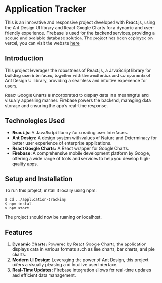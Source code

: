 # Application Tracker

This is an innovative and responsive project developed with React.js, using the Ant Design UI library and React Google Charts for a dynamic and user-friendly experience. Firebase is used for the backend services, providing a secure and scalable database solution.
The project has been deployed on vercel, you can visit the website [here](https://application-tracking.vercel.app/)

## Introduction

This project leverages the robustness of React.js, a JavaScript library for building user interfaces, together with the aesthetics and components of Ant Design UI library, providing a seamless and intuitive experience for users.

React Google Charts is incorporated to display data in a meaningful and visually appealing manner. Firebase powers the backend, managing data storage and ensuring the app's real-time response.

## Technologies Used

- **React.js:** A JavaScript library for creating user interfaces.
- **Ant Design:** A design system with values of Nature and Determinacy for better user experience of enterprise applications.
- **React Google Charts:** A React wrapper for Google Charts.
- **Firebase:** A comprehensive mobile development platform by Google, offering a wide range of tools and services to help you develop high-quality apps.

## Setup and Installation

To run this project, install it locally using npm:

```
$ cd ../application-tracking
$ npm install
$ npm start
```

The project should now be running on localhost.

## Features

1. **Dynamic Charts:** Powered by React Google Charts, the application displays data in various formats such as line charts, bar charts, and pie charts.
2. **Modern UI Design:** Leveraging the power of Ant Design, this project offers a visually pleasing and intuitive user interface.
3. **Real-Time Updates:** Firebase integration allows for real-time updates and efficient data management.


